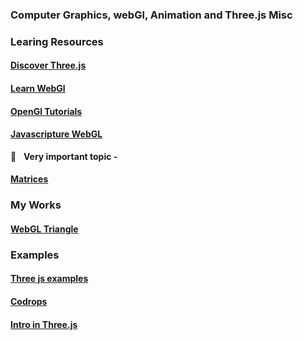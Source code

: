 ### Computer Graphics, webGl, Animation and Three.js Misc

### Learing Resources

#### [Discover Three.js](https://discoverthreejs.com/)
#### [Learn WebGl](http://learnwebgl.brown37.net/)
#### [OpenGl Tutorials](http://www.opengl-tutorial.org/)
#### [Javascripture WebGL](https://www.javascripture.com/WebGLRenderingContext)
:rocket: &nbsp; **Very important topic -**
#### [Matrices](http://www.opengl-tutorial.org/beginners-tutorials/tutorial-3-matrices/)

### My Works

#### [WebGL Triangle](WebGLMisc/webglTriangle)


### Examples

#### [Three js examples](https://freefrontend.com/three-js-examples/)
#### [Codrops](https://tympanus.net/codrops/)
#### [Intro in Three.js](https://davidlyons.dev/projects/threejs-intro/)
